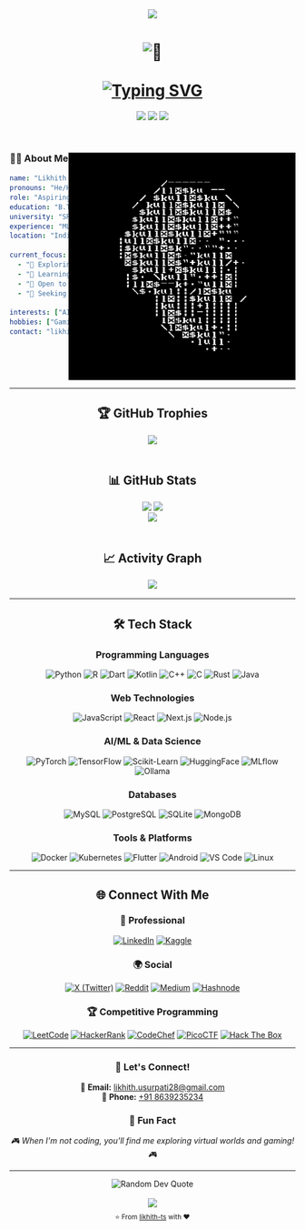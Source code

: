 <div align="center">
  <img src="https://capsule-render.vercel.app/api?type=waving&height=200&color=gradient&text=Likhith%20Usurupati&textBg=false&reversal=true&desc=Welcome%20to%20my%20Github%20Profile&descAlignY=65&animation=fadeIn" />
</div>

<h1 align="center">
  <img src="https://github.com/wervlad/wervlad/assets/24524555/766d336d-b87d-44ba-807c-c51de2bc6b4d" width="28px" alt="👋">
  <br><br>
  <a href="https://git.io/typing-svg">
    <img src="https://readme-typing-svg.demolab.com?font=Fira+Code&size=22&duration=3000&pause=1000&color=66F7CA&center=true&vCenter=true&random=true&width=500&lines=AI%2FML+Engineer;Full-Stack+Developer;Python+Developer;Problem+Solver+%26+Innovator;Always+Learning%2C+Always+Growing!" alt="Typing SVG" />
  </a>
</h1>

<p align="center">
  <img src="https://komarev.com/ghpvc/?username=likhith-ts&color=red&style=for-the-badge&label=Profile+Views" />
  <img src="https://img.shields.io/github/followers/likhith-ts?label=Followers&style=for-the-badge&color=blue" />
  <img src="https://img.shields.io/github/stars/likhith-ts?label=Stars&style=for-the-badge&color=yellow" />
</p>

<br>

<div align="">
  <img align="right" alt="Coding" width="400" src="https://github.com/likhith-ts/likhith-ts/blob/main/skull.gif">
  
<h3 align="center"> 👨‍💻 About Me </h3> 

```yaml
name: "Likhith Usurupati"
pronouns: "He/Him" 
role: "Aspiring AI/ML Engineer / Full-Stack Developer"
education: "B.Tech CSE - Big Data Analytics"
university: "SRM University, Chennai (2020-24)"
experience: "ML Intern @ AiCan Automate Pvt. Ltd."
location: "India"

current_focus:
  - "🔭 Exploring LLMs, GenAI and AI Agents"
  - "🌱 Learning advanced Deep Learning & Agentic RAG"
  - "👯 Open to collaborations on Open Source projects"
  - "🤔 Seeking internship/entry-level job opportunities"

interests: ["AI/ML", "Game Development"]
hobbies: ["Gaming", "Music"]
contact: "likhith.usurpati28@gmail.com"
```
</div>

<br clear="both">

---

<h2 align="center">🏆 GitHub Trophies</h2>
<div align="center">
  <img src="https://github-profile-trophy.vercel.app/?username=likhith-ts&theme=onedark&column=7&margin-w=15&margin-h=15" />
</div>

<br>

<h2 align="center">📊 GitHub Stats</h2>
<div align="center">
  <img height="180em" src="https://github-readme-stats.vercel.app/api?username=likhith-ts&show_icons=true&theme=algolia&include_all_commits=true&count_private=true"/>
  <img height="180em" src="https://github-readme-stats.vercel.app/api/top-langs/?username=likhith-ts&layout=compact&langs_count=8&theme=algolia"/>
</div>

<div align="center">
  <img src="https://github-readme-streak-stats.herokuapp.com/?user=likhith-ts&theme=algolia" />
</div>

<br>

<h2 align="center">📈 Activity Graph</h2>
<div align="center">
  <img src="https://github-readme-activity-graph.vercel.app/graph?username=likhith-ts&theme=github-dark-dimmed&custom_title=Likhith's%20Contribution%20Graph&hide_border=true&area=true" />
</div>

---

<h2 align="center">🛠️ Tech Stack</h2>

<div align="center">

### Programming Languages
![Python](https://img.shields.io/badge/Python-3776AB?style=for-the-badge&logo=python&logoColor=white)
![R](https://img.shields.io/badge/R-276DC3?style=for-the-badge&logo=r&logoColor=white)
![Dart](https://img.shields.io/badge/Dart-0175C2?style=for-the-badge&logo=dart&logoColor=white)
![Kotlin](https://img.shields.io/badge/Kotlin-7F52FF?style=for-the-badge&logo=kotlin&logoColor=white)
![C++](https://img.shields.io/badge/C++-00599C?style=for-the-badge&logo=cplusplus&logoColor=white)
![C](https://img.shields.io/badge/C-A8B9CC?style=for-the-badge&logo=c&logoColor=black)
![Rust](https://img.shields.io/badge/Rust-000000?style=for-the-badge&logo=rust&logoColor=white)
![Java](https://img.shields.io/badge/Java-ED8B00?style=for-the-badge&logo=openjdk&logoColor=white)

### Web Technologies
![JavaScript](https://img.shields.io/badge/JavaScript-F7DF1E?style=for-the-badge&logo=javascript&logoColor=black)
![React](https://img.shields.io/badge/React-61DAFB?style=for-the-badge&logo=react&logoColor=black)
![Next.js](https://img.shields.io/badge/Next.js-000000?style=for-the-badge&logo=nextdotjs&logoColor=white)
![Node.js](https://img.shields.io/badge/Node.js-339933?style=for-the-badge&logo=nodedotjs&logoColor=white)

### AI/ML & Data Science
![PyTorch](https://img.shields.io/badge/PyTorch-EE4C2C?style=for-the-badge&logo=pytorch&logoColor=white)
![TensorFlow](https://img.shields.io/badge/TensorFlow-FF6F00?style=for-the-badge&logo=tensorflow&logoColor=white)
![Scikit-Learn](https://img.shields.io/badge/scikit--learn-F7931E?style=for-the-badge&logo=scikit-learn&logoColor=white)
![HuggingFace](https://img.shields.io/badge/🤗%20Hugging%20Face-FFD21E?style=for-the-badge&logoColor=black)
![MLflow](https://img.shields.io/badge/MLflow-0194E2?style=for-the-badge&logo=mlflow&logoColor=white)
![Ollama](https://img.shields.io/badge/Ollama-000000?style=for-the-badge&logo=ollama&logoColor=white)

### Databases
![MySQL](https://img.shields.io/badge/MySQL-4479A1?style=for-the-badge&logo=mysql&logoColor=white)
![PostgreSQL](https://img.shields.io/badge/PostgreSQL-4479A1?style=for-the-badge&logo=postgresql&logoColor=white)
![SQLite](https://img.shields.io/badge/SQLite-003B57?style=for-the-badge&logo=sqlite&logoColor=white)
![MongoDB](https://img.shields.io/badge/MongoDB-47A248?style=for-the-badge&logo=mongodb&logoColor=white)

### Tools & Platforms
![Docker](https://img.shields.io/badge/Docker-2496ED?style=for-the-badge&logo=docker&logoColor=white)
![Kubernetes](https://img.shields.io/badge/Kubernetes-326CE5?style=for-the-badge&logo=kubernetes&logoColor=white)
![Flutter](https://img.shields.io/badge/Flutter-02569B?style=for-the-badge&logo=flutter&logoColor=white)
![Android](https://img.shields.io/badge/Android-3DDC84?style=for-the-badge&logo=android&logoColor=white)
![VS Code](https://img.shields.io/badge/VS%20Code-007ACC?style=for-the-badge&logo=visual-studio-code&logoColor=white)
![Linux](https://img.shields.io/badge/Linux-FCC624?style=for-the-badge&logo=linux&logoColor=black)

</div>

---

<h2 align="center">🌐 Connect With Me</h2>

<div align="center">

### 💼 Professional
[![LinkedIn](https://img.shields.io/badge/LinkedIn-0077B5?style=for-the-badge&logo=linkedin&logoColor=white)](https://www.linkedin.com/in/likhith-usurupati28/)
[![Kaggle](https://img.shields.io/badge/Kaggle-20BEFF?style=for-the-badge&logo=kaggle&logoColor=white)](https://www.kaggle.com/likhithusurupati)

### 🌍 Social
[![X (Twitter)](https://img.shields.io/badge/X-000000?style=for-the-badge&logo=x&logoColor=white)](https://x.com/likhith_003)
[![Reddit](https://img.shields.io/badge/Reddit-FF4500?style=for-the-badge&logo=reddit&logoColor=white)](https://www.reddit.com/user/likhith_ts003/)
[![Medium](https://img.shields.io/badge/Medium-12100E?style=for-the-badge&logo=medium&logoColor=white)](https://medium.com/@likhithusurupati28)
[![Hashnode](https://img.shields.io/badge/Hashnode-2962FF?style=for-the-badge&logo=hashnode&logoColor=white)](https://hashnode.com/@likhith)

### 🏆 Competitive Programming
[![LeetCode](https://img.shields.io/badge/LeetCode-FFA116?style=for-the-badge&logo=leetcode&logoColor=black)](https://leetcode.com/likhith_usurupati/)
[![HackerRank](https://img.shields.io/badge/HackerRank-2EC866?style=for-the-badge&logo=hackerrank&logoColor=white)](https://www.hackerrank.com/likhith_u)
[![CodeChef](https://img.shields.io/badge/CodeChef-5B4638?style=for-the-badge&logo=codechef&logoColor=white)](https://www.codechef.com/users/likhith_003)
[![PicoCTF](https://img.shields.io/badge/PicoCTF-FF6B35?style=for-the-badge&logo=security&logoColor=white)](https://play.picoctf.org/users/likhith_u28)
[![Hack The Box](https://img.shields.io/badge/Hack%20The%20Box-9FEF00?style=for-the-badge&logo=hackthebox&logoColor=black)](https://app.hackthebox.com/profile/overview)

</div>

---

<div align="center">
  <h3>💬 Let's Connect!</h3>
  <p>
    📧 <strong>Email:</strong> <a href="mailto:likhith.usurpati28@gmail.com">likhith.usurpati28@gmail.com</a><br>
    📱 <strong>Phone:</strong> <a href="tel:+918639235234">+91 8639235234</a>
  </p>
</div>

<div align="center">
  <h3>🎯 Fun Fact</h3>
  <p><em>🎮 When I'm not coding, you'll find me exploring virtual worlds and gaming! 🎮</em></p>
</div>

---

<div align="center">
  <img src="https://quotes-github-readme.vercel.app/api?type=horizontal&theme=dark" alt="Random Dev Quote"/>
</div>

<br>

<div align="center">
  <img src="https://capsule-render.vercel.app/api?type=waving&color=gradient&height=100&section=footer" />
</div>

<div align="center">
  <sub>⭐️ From <a href="https://github.com/likhith-ts">likhith-ts</a> with ❤️</sub>
</div>
